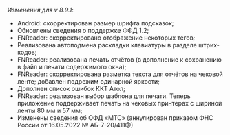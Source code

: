 _Изменения для v 8.9.1_: 
- Android: скорректирован размер шрифта подсказок;
- Обновлены сведения о поддержке ФФД 1.2;
- FNReader: скорректировано отображение некоторых тегов;
- Реализована автоподмена раскладки клавиатуры в разделе штрих-кодов;
- FNReader: реализована печать отчётов (в дополнение к сохранению в файл и печати содержимого окна);
- FNReader: скорректирована разметка текста для отчётов на чековой ленте; добавлен подрежим одинарной яркости;
- Дополнен список ошибок ККТ Атол;
- FNReader: реализован выбор шаблона для печати. Теперь приложение поддерживает печать на чековых принтерах с шириной ленты 80 мм и 57 мм;
- Изменены сведения об ОФД «МТС» (аннулирован приказом ФНС России от 16.05.2022 № АБ-7-20/411@)
